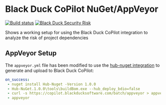 # Black Duck CoPilot NuGet/AppVeyor

[![Build status](https://ci.appveyor.com/api/projects/status/6968j1og6kvx06xt/branch/master?svg=true)](https://ci.appveyor.com/project/BlackDuckCoPilot/example-nuget-appveyor/branch/master) [![Black Duck Security Risk](https://copilot.blackducksoftware.com/github/groups/BlackDuckCoPilot/locations/example-nuget-appveyor/public/results/branches/master/badge-risk.svg)](https://copilot.blackducksoftware.com/github/groups/BlackDuckCoPilot/locations/example-nuget-appveyor/public/results/branches/master)

Shows a working setup for using the Black Duck CoPilot integration to analyze the risk of project dependencies

## AppVeyor Setup
The `appveyor.yml` file has been modified to use the [hub-nuget integration](https://github.com/blackducksoftware/hub-nuget) to generate and upload to Black Duck CoPilot:

```yaml
on_success:
 - nuget install Hub-Nuget -Version 1.0.0
 - Hub-NuGet.1.0.0\tools\buildBom.exe --hub_deploy_bdio=false
 - curl -s https://copilot.blackducksoftware.com/batch/appveyor > appveyor.bat
 - appveyor
```
